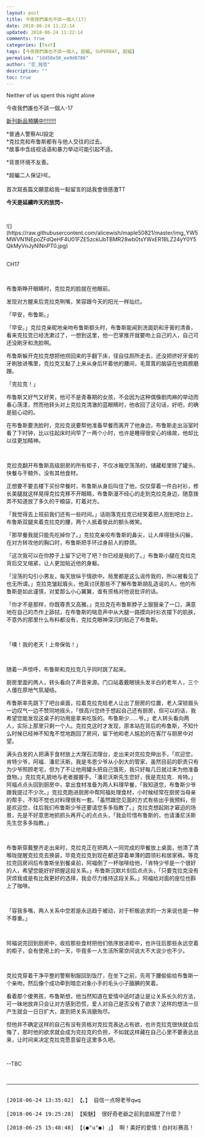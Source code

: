 ```yaml
---
layout: post
title: 今夜我們誰也不該一個人(17)
date: 2018-06-24 11:22:14
updated: 2018-06-24 11:22:14
comments: true
categories: [Text]
tags: [今夜我們誰也不該一個人, 超蝙, SUPERBAT, 超蝠]
permalink: "1d458e50_ee9d8786"
author: "恋_独哲"
description: ""
toc: true
---
```


<p>Neither of us spent this night alone</p> 
<p>今夜我們誰也不該一個人-17</p> 
<p><a target="_blank" rel="nofollow" href="https://www.weibo.com/2706868565/Gld7V2bnl?type=comment&amp;sudaref=www.weibo.com"  >新刊新品預購中!!!!!!!!</a></p> 
<p>*普通人警察AU設定<br />*克拉克和布鲁斯都有与他人交往的过去。&nbsp;<br />*故事中含歧视话语和暴力举动可能引起不适。</p> 
<p>*背景环境不友善。</p> 
<p>*超蝙二人保证HE。<br /><br />首次寫長篇文願意給我一點留言的話我會很感激TT</p> 
<p><strong>今天是延續昨天的放閃~</strong></p> 
<p><br /></p> 
<p>
![](https://raw.githubusercontent.com/alicewish/maple50821/master/img_YW5MWVN1NEpoZFdQeHF4U01FZE5zcklJbTBMR28wb0tsYWxER1BLZ24yY0Y5QkMyVnJyNlNnPT0.jpg)
<br /><br /></p> 
<p>CH17</p> 
<p>&nbsp;</p> 
<p>布鲁斯睁开眼睛时，克拉克的脸就在他眼前。</p> 
<p>发现对方醒来后克拉克咧嘴，笑容跟今天的阳光一样灿烂。</p> 
<p>「早安，布鲁斯。」</p> 
<p>「早安。」克拉克亲昵地亲吻布鲁斯额头时，布鲁斯能闻到洗面奶和牙膏的清香，看来克拉克已经洗漱过了，一想到这里，他一巴掌推开就要吻上自己的人，自己可还没刷牙和洗脸啊。</p> 
<p>布鲁斯躲开克拉克想把他捞回来的手翻下床，径自往厕所走去，还没把挤好牙膏的牙刷放进嘴里，克拉克又黏了上来从身后环着他的腰间，毛茸茸的脑袋在他肩膀磨蹭。</p> 
<p>「克拉克！」</p> 
<p>布鲁斯又好气又好笑，他可不是青春期的女孩，不会因为这种偶像剧肉麻的举动而春心荡漾，然而他转头对上克拉克清澈的蓝眼睛时，他收回了这句话，好吧，的确是挺心动的。</p> 
<p>在布鲁斯要洗脸时，克拉克说要帮他准备早餐而离开了他身边，布鲁斯走出浴室时看了下时钟，比以往起床时间早了一两个小时，也许是睡得很安心的缘故，他却比以往更加精神。</p> 
<p>&nbsp;</p> 
<p>克拉克翻开布鲁斯高级厨房的所有柜子，不仅冰箱空荡荡的，储藏柜里除了罐头、快餐与干粮外，没有其他食材。</p> 
<p>正想要不要去楼下买份早餐时，布鲁斯从身后叫住了他，仅仅穿着一件白衬衫，修长美腿就这样晃得克拉克移不开眼睛，布鲁斯漫不经心的走到克拉克身边，随意拨弄不知道放了多久的干粮袋，盯着对方。</p> 
<p>「我觉得去上班前我们还有一些时间。」话刚落克拉克已经笑着把人抱到吧台上，布鲁斯双腿夹着克拉克的腰，两个人抵着彼此的额头微笑。</p> 
<p>「那早餐我就只能先吃掉你了。」克拉克亲咬布鲁斯的鼻尖，让人痒得扭头闪躲，在对方转攻他的胸口时，布鲁斯把手环过身前人的脖颈。</p> 
<p>「这次我可以在你脖子上留下记号了吧？你已经是我的了。」布鲁斯小腿在克拉克背后交叉缩紧，让人更加贴近他的身躯。</p> 
<p>「淫荡的勾引小男友，每天放纵于情欲中。局里都是这么谣传我的，所以被看见了也无所谓。」克拉克皱起眉头，他真讨厌那些不了解布鲁斯胡乱造谣的人，他的布鲁斯是如此谨慎，对爱那么小心翼翼，谁有资格对他说批评的话。</p> 
<p>「你才不是那样，你既尊贵又高雅。」克拉克在布鲁斯脖子上狠狠亲了一口，满意地在自己的杰作上舔拭，在布鲁斯的喘息声中从大腿一路摸向衬衫衣摆下的肌肤，不意外的那里什么布料都没有，克拉克眼神深沉的贴近了布鲁斯。</p> 
<p>&nbsp;</p> 
<p>「噢！我的老天！上帝保佑！」</p> 
<p>&nbsp;</p> 
<p>随着一声惊呼，布鲁斯和克拉克几乎同时跳了起来。</p> 
<p>厨房里面的两人，转头看向了声音来源。门口站着戴眼镜头发半白的老年人，三个人僵在原地气氛凝结。</p> 
<p>布鲁斯率先跳下了吧台桌面，拉着克拉克给老人让出了厨房的位置，老人深锁眉头一边叹气一边不赞同地摇头，「很高兴您终于想起自己还有厨房，但可以的话，我希望您能发现这桌子的功用是拿来吃饭的。布鲁斯少……爷。」老人转头看向两人，实际上那里只剩一个人。克拉克这时才发现，原本站在背后的布鲁斯，不知什么时候已经神不知鬼不觉地跑回了房间，留下他和老人尴尬的在客厅与厨房中对望。</p> 
<p>满头白发的人把满手食材放上大理石流理台，走出来对克拉克伸出手，「欢迎您，肯特少爷，阿福．潘尼沃斯。我是韦恩少爷从小到大的管家，虽然目前的职责只有为少爷照顾老宅，但为了不让他用罐头把自己饿死，我只好每几日就过来为他准备食物。」克拉克礼貌地与老者握握手。「潘尼沃斯先生您好，我是克拉克．肯特。」阿福点点头回到厨房中，拿出食材准备为两人料理早餐，「我知道您，布鲁斯少爷跟我提过不少次。」克拉克跑进厨房中帮阿福处理食材，小时候经常在厨房当母亲的帮手，不知不觉也对料理很有一套。「虽然跟您见面的方式有些出乎我预料，但是欢迎您，往后我们布鲁斯少爷还要请您多多指教了。」克拉克想起刚才窘迫的场景，先是不好意思地抓抓头再开心的点点头，「我会珍惜布鲁斯的，也请潘尼沃斯先生您多多指教。」</p> 
<p>&nbsp;</p> 
<p>布鲁斯穿戴整齐走出来时，克拉克正在把两人一同完成的早餐放上桌面，他清了清喉咙提醒克拉克去换装，毕竟克拉克到现在都还穿着单薄的圆领衫和居家裤。等克拉克回房间后布鲁斯坐到餐桌前，阿福倒了一杯咖啡给他，「肯特少爷是一个很好的人，希望您能好好把握这段关系。」布鲁斯沉默片刻后点点头，「只要克拉克没有厌烦我或是有比我更好的选择，我会尽力维持这段关系。」阿福给对面的座位也斟上了咖啡。</p> 
<p>&nbsp;</p> 
<p>「容我多嘴，两人关系中您若是永远趋于被动，对于积极追求的一方来说也是一种不尊重。」</p> 
<p>&nbsp;</p> 
<p>阿福说完回到厨房中，收拾那些食材把他们依序放进柜中，也许往后那些永远空着的柜子，会有使用上的一天，毕竟多一人生活所需空间说大不大说少也不少。</p> 
<p>&nbsp;</p> 
<p>克拉克穿着干净平整的警察制服回到饭厅，在坐下之前，先弯下腰偷偷给布鲁斯一个亲吻，然后像个成功牵到暗恋对象小手的毛头小子腼腆的笑着。</p> 
<p>看着那个傻男孩，布鲁斯想，他当然知道在爱情中适时退让是让关系长久的方法，可一昧地放弃只会让对方感到恐慌，爱人对自己是否没有了欲求？这样的想法一旦产生就会一日日扩大，直到把关系消磨殆尽。</p> 
<p>但他并不确定这样的自己有没有资格对克拉克表达占有欲，也许克拉克很快就会后悔了，那时他的欲求就会成为克拉克的负担，不如就这样藏在自己心里不要表达出来，让时间来决定克拉克愿意留在这里多久吧。</p> 
<p>&nbsp;</p> 
<p>--TBC</p> 
<p><br /></p>

---

<pre>

[2018-06-24 13:35:02] 【。】 自信一点呀老爷qwq

[2018-06-24 19:25:28] 【紫魅】 很好奇老爺之前到底經歷了什麼？

[2018-06-25 15:48:48] 【(●°u°●)​ 」】 啊！美好的爱情！白衬衫赛高！

</pre>